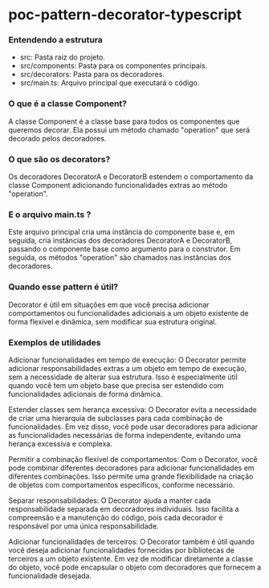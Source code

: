 # poc-pattern-decorator-typescript

### Entendendo a estrutura

- src: Pasta raiz do projeto.
- src/components: Pasta para os componentes principais.
- src/decorators: Pasta para os decoradores.
- src/main.ts: Arquivo principal que executará o código.


### O que é a classe Component?
A classe Component é a classe base para todos os componentes que queremos decorar. Ela possui um método chamado "operation" que será decorado pelos decoradores.

### O que são os decorators?
Os decoradores DecoratorA e DecoratorB estendem o comportamento da classe Component adicionando funcionalidades extras ao método "operation".


### E o arquivo main.ts ?
Este arquivo principal cria uma instância do componente base e, em seguida, cria instâncias dos decoradores DecoratorA e DecoratorB, passando o componente base como argumento para o construtor. Em seguida, os métodos "operation" são chamados nas instâncias dos decoradores.

### Quando esse pattern é útil?
Decorator é útil em situações em que você precisa adicionar comportamentos ou funcionalidades adicionais a um objeto existente de forma flexível e dinâmica, sem modificar sua estrutura original.

### Exemplos de utilidades
Adicionar funcionalidades em tempo de execução: O Decorator permite adicionar responsabilidades extras a um objeto em tempo de execução, sem a necessidade de alterar sua estrutura. Isso é especialmente útil quando você tem um objeto base que precisa ser estendido com funcionalidades adicionais de forma dinâmica.

Estender classes sem herança excessiva: O Decorator evita a necessidade de criar uma hierarquia de subclasses para cada combinação de funcionalidades. Em vez disso, você pode usar decoradores para adicionar as funcionalidades necessárias de forma independente, evitando uma herança excessiva e complexa.

Permitir a combinação flexível de comportamentos: Com o Decorator, você pode combinar diferentes decoradores para adicionar funcionalidades em diferentes combinações. Isso permite uma grande flexibilidade na criação de objetos com comportamentos específicos, conforme necessário.

Separar responsabilidades: O Decorator ajuda a manter cada responsabilidade separada em decoradores individuais. Isso facilita a compreensão e a manutenção do código, pois cada decorador é responsável por uma única responsabilidade.

Adicionar funcionalidades de terceiros: O Decorator também é útil quando você deseja adicionar funcionalidades fornecidas por bibliotecas de terceiros a um objeto existente. Em vez de modificar diretamente a classe do objeto, você pode encapsular o objeto com decoradores que fornecem a funcionalidade desejada.